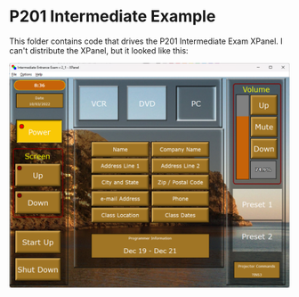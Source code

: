 # P201 Intermediate Example

This folder contains code that drives the P201 Intermediate Exam XPanel.  I can't distribute the XPanel, but it looked like this:

![XPanel layout showing programmer info](screenshot.png)


